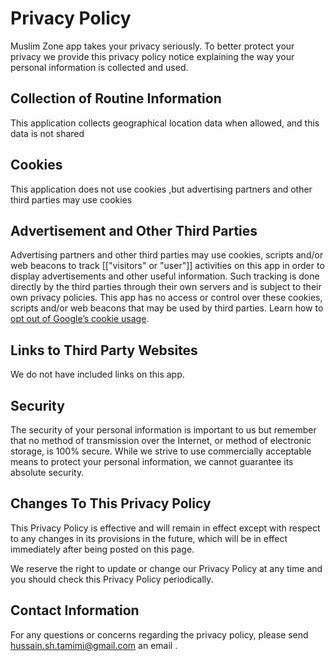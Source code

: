# Privacy Policy

Muslim Zone app takes your privacy seriously. To better protect your privacy we provide this privacy policy notice explaining the way your personal information is collected and used.


## Collection of Routine Information

This application collects geographical location data when allowed, and this data is not shared

## Cookies

This application does not use cookies ,but advertising partners and other third parties may use cookies

## Advertisement and Other Third Parties

Advertising partners and other third parties may use cookies, scripts and/or web beacons to track [["visitors" or "user"]] activities on this app in order to display advertisements and other useful information. Such tracking is done directly by the third parties through their own servers and is subject to their own privacy policies. This app has no access or control over these cookies, scripts and/or web beacons that may be used by third parties. Learn how to [opt out of Google’s cookie usage](http://www.google.com/privacy_ads.html).


## Links to Third Party Websites

We do not have included links on this app.


## Security

The security of your personal information is important to us but remember that no method of transmission over the Internet, or method of electronic storage, is 100% secure. While we strive to use commercially acceptable means to protect your personal information, we cannot guarantee its absolute security.


## Changes To This Privacy Policy

This Privacy Policy is effective and will remain in effect except with respect to any changes in its provisions in the future, which will be in effect immediately after being posted on this page.

We reserve the right to update or change our Privacy Policy at any time and you should check this Privacy Policy periodically.


## Contact Information

For any questions or concerns regarding the privacy policy, please send hussain.sh.tamimi@gmail.com an email .
